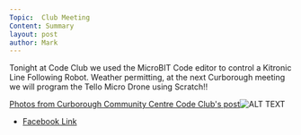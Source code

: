 ```yaml
---
Topic:  Club Meeting
Content: Summary
layout: post
author: Mark
---
```

Tonight at Code Club we used the MicroBIT Code editor to control a Kitronic Line Following Robot. Weather permitting, at the next Curborough meeting we will program the Tello Micro Drone using Scratch!!

[Photos from Curborough Community Centre Code Club's post](https://www.facebook.com/1481985248595237/posts/2101833229943766/)![ALT TEXT](https://scontent.fbhx6-1.fna.fbcdn.net/v/t1.6435-9/64750990_2101830259944063_3807958600664481792_n.jpg?stp=dst-jpg_p720x720&_nc_cat=104&ccb=1-7&_nc_sid=730e14&_nc_ohc=vmNgxUqmwcMAX9BG1kg&_nc_ht=scontent.fbhx6-1.fna&edm=AKK4YLsEAAAA&oh=00_AfBKdzQldMMLI-MeYuV97XoowJ1dnTaB-scBFA8co2v8ZQ&oe=654E34B1)

* [Facebook Link](https://www.facebook.com/1481985248595237/posts/2101833229943766/)


